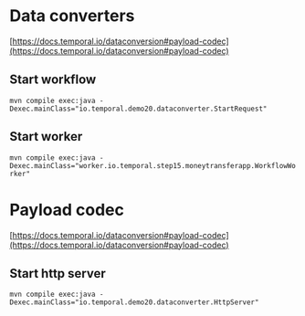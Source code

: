 # Data converters

[https://docs.temporal.io/dataconversion#payload-codec](https://docs.temporal.io/dataconversion#payload-codec)

## Start workflow
`mvn compile exec:java -Dexec.mainClass="io.temporal.demo20.dataconverter.StartRequest"`

## Start worker
`mvn compile exec:java -Dexec.mainClass="worker.io.temporal.step15.moneytransferapp.WorkflowWorker"`

# Payload codec
[https://docs.temporal.io/dataconversion#payload-codec](https://docs.temporal.io/dataconversion#payload-codec)

## Start http server
`mvn compile exec:java -Dexec.mainClass="io.temporal.demo20.dataconverter.HttpServer"`
